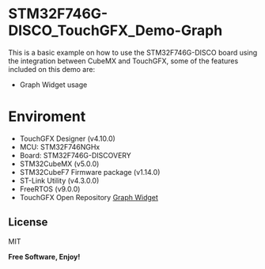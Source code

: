 # STM32F746G-DISCO_TouchGFX_Demo-Graph

This is a basic example on how to use the STM32F746G-DISCO board using the integration between CubeMX and TouchGFX, some of the features included on this demo are:

  - Graph Widget usage

# Enviroment

  - TouchGFX Designer (v4.10.0)
  - MCU: STM32F746NGHx
  - Board: STM32F746G-DISCOVERY
  - STM32CubeMX (v5.0.0)
  - STM32CubeF7 Firmware package (v1.14.0)
  - ST-Link Utility (v4.3.0.0)
  - FreeRTOS (v9.0.0)
  - TouchGFX Open Repository [Graph Widget](https://github.com/touchgfx/touchgfx-open-repository/tree/master/widgets/Graph)

License
----

MIT


**Free Software, Enjoy!**
